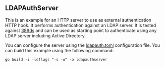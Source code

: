 ## LDAPAuthServer

This is an example for an HTTP server to use as external authentication HTTP hook. It performs authentication against an LDAP server.
It is tested against [389ds](https://directory.fedoraproject.org/) and can be used as starting point to authenticate using any LDAP server including Active Directory.

You can configure the server using the [ldapauth.toml](./ldapauth.toml) configuration file.
You can build this example using the following command:

```
go build -i -ldflags "-s -w" -o ldapauthserver
```